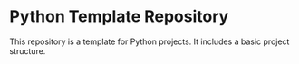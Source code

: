 # Python Template Repository

This repository is a template for Python projects. It includes a basic project structure.

